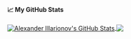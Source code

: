 <!--
**AlexanderPro/AlexanderPro** is a ✨ _special_ ✨ repository because its `README.md` (this file) appears on your GitHub profile.

Here are some ideas to get you started:

- 🔭 I’m currently working on ...
- 🌱 I’m currently learning ...
- 👯 I’m looking to collaborate on ...
- 🤔 I’m looking for help with ...
- 💬 Ask me about ...
- 📫 How to reach me: ...
- 😄 Pronouns: ...
- ⚡ Fun fact: ...
-->
#### &#x1f4c8; My GitHub Stats

<a href="https://github.com/AlexanderPro">
  <img align="center" src="https://github-readme-stats.vercel.app/api?username=AlexanderPro&show_icons=true&line_height=35&count_private=true&theme=dark" alt="Alexander Illarionov's GitHub Stats" />
</a>

<a href="https://github.com/AlexanderPro">
  <img align="center" src="https://github-readme-stats.vercel.app/api/top-langs/?username=AlexanderPro&langs_count=4&line_height=35&theme=dark" />
</a>